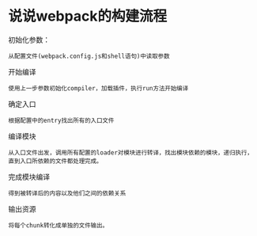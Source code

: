 # 说说webpack的构建流程

初始化参数：

    从配置文件(webpack.config.js和shell语句)中读取参数

开始编译

    使用上一步参数初始化compiler，加载插件，执行run方法开始编译

确定入口

    根据配置中的entry找出所有的入口文件

编译模块

    从入口文件出发，调用所有配置的loader对模块进行转译，找出模块依赖的模块，递归执行，直到入口所依赖的文件都处理完成。

完成模块编译

    得到被转译后的内容以及他们之间的依赖关系

输出资源

    将每个chunk转化成单独的文件输出。








